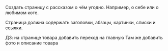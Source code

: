 Создать страницу с рассказом о чём угодно. Например, о себе или о любимом коте.

Страница должна содержать заголовки, абзацы, картинки, списки и ссылки.

ДЗ: на странице товара добавить переход на главную
Там же добавить фото и описание товара